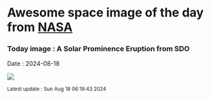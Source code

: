 
# Awesome space image of the day from [NASA](https://api.nasa.gov/)

### Today image : A Solar Prominence Eruption from SDO
Date : 2024-08-18

![](https://www.youtube.com/embed/PBL1RBj-P1g?rel=0)

<small>Latest update : Sun Aug 18 06:19:43 2024</small>
        